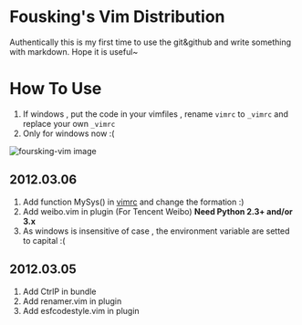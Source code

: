 # Fousking's Vim Distribution

Authentically this is my first time to use the git&github and write something with markdown. Hope it is useful~

# How To Use
1. If windows , put the code in your vimfiles , rename `vimrc` to `_vimrc` and replace your own `_vimrc`
2. Only for windows now :(


![foursking-vim image](http://f.hiphotos.baidu.com/album/s%3D1100%3Bq%3D90/sign=542c814e4ec2d562f608d4ecd721ab9e/f703738da97739125e0faa4ff9198618367ae2f7.jpg)

##  2012.03.06
1. Add function MySys() in [vimrc]() and change the formation :)
2. Add weibo.vim in plugin (For Tencent Weibo)     **Need Python 2.3+ and/or 3.x**
3. As windows is insensitive of case , the environment variable are setted to capital :(

## 2012.03.05
1. Add CtrlP in bundle
2. Add renamer.vim in plugin
3. Add esfcodestyle.vim in plugin

[Fousking]:https://github.com/forsking
[Sround]:http://www.baidu.com
[vimrc]:https://github.com/foursking/.vim/blob/master/vimrc
[foursking-vim-img]:http://h.hiphotos.baidu.com/album/s%3D1100%3Bq%3D90/sign=7b29971418d8bc3ec20802cbb2bb9d6f/63d0f703918fa0ec1f524623279759ee3d6ddb02.jpg


